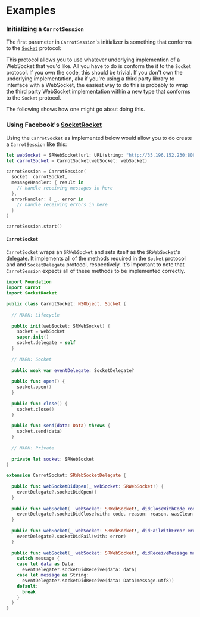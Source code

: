 # Examples

### Initializing a `CarrotSession`

The first parameter in `CarrotSession`'s initializer is something that conforms to the [`Socket`](https://github.com/carrot-ar/carrot-ios/blob/master/Carrot/Networking/Socket.swift) protocol:

This protocol allows you to use whatever underlying implemention of a WebSocket that you'd like. All you have to do is conform the it to the `Socket` protocol. If you own the code, this should be trivial. If you don't own the underlying implementation, aka if you're using a third party library to interface with a WebSocket, the easiest way to do this is probably to wrap the third party WebSocket implementation within a new type that conforms to the `Socket` protocol.

The following shows how one might go about doing this.

### Using Facebook's [SocketRocket](https://github.com/facebook/SocketRocket)

Using the `CarrotSocket` as implemented below would allow you to do create a `CarrotSession` like this:

```swift
let webSocket = SRWebSocket(url: URL(string: "http://35.196.152.230:8080/ws")!)!
let carrotSocket = CarrotSocket(webSocket: webSocket)

carrotSession = CarrotSession(
  socket: carrotSocket,
  messageHandler: { result in 
    // handle receiving messages in here
  },
  errorHandler: { _, error in
    // handle receiving errors in here
  }
)

carrotSession.start()
```

#### `CarrotSocket`

`CarrotSocket` wraps an `SRWebSocket` and sets itself as the `SRWebSocket`'s delegate. It implements all of the methods required in the `Socket` protocol and and `SocketDelegate` protocol, respectively. It's important to note that `CarrotSession` expects all of these methods to be implemented correctly.

```swift
import Foundation
import Carrot
import SocketRocket

public class CarrotSocket: NSObject, Socket {
  
  // MARK: Lifecycle
  
  public init(webSocket: SRWebSocket) {
    socket = webSocket
    super.init()
    socket.delegate = self
  }
  
  // MARK: Socket
  
  public weak var eventDelegate: SocketDelegate?
  
  public func open() {
    socket.open()
  }
  
  public func close() {
    socket.close()
  }
  
  public func send(data: Data) throws {
    socket.send(data)
  }
  
  // MARK: Private
  
  private let socket: SRWebSocket
}

extension CarrotSocket: SRWebSocketDelegate {
  
  public func webSocketDidOpen(_ webSocket: SRWebSocket!) {
    eventDelegate?.socketDidOpen()
  }
  
  public func webSocket(_ webSocket: SRWebSocket!, didCloseWithCode code: Int, reason: String!, wasClean: Bool) {
    eventDelegate?.socketDidClose(with: code, reason: reason, wasClean: wasClean)
  }
  
  public func webSocket(_ webSocket: SRWebSocket!, didFailWithError error: Error!) {
    eventDelegate?.socketDidFail(with: error)
  }
  
  public func webSocket(_ webSocket: SRWebSocket!, didReceiveMessage message: Any!) {
    switch message {
    case let data as Data:
      eventDelegate?.socketDidReceive(data: data)
    case let message as String:
      eventDelegate?.socketDidReceive(data: Data(message.utf8))
    default:
      break
    }
  }
}
```

